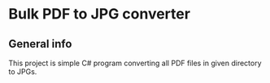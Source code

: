 # Bulk PDF to JPG converter

## General info
This project is simple C# program converting all PDF files in given directory to JPGs.
